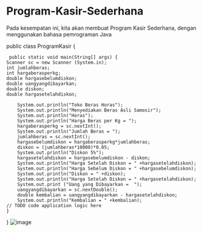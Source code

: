 # Program-Kasir-Sederhana
Pada kesempatan ini, kita akan membuat Program Kasir Sederhana, dengan menggunakan bahasa pemrograman Java

public class ProgramKasir {

     public static void main(String[] args) {
    Scanner sc = new Scanner (System.in);
    int jumlahberas;
    int hargaberasperkg;
    double hargasebelumdiskon;
    double uangyangdibayarkan;
    double diskon;
    double hargasetelahdiskon;
    
        System.out.println("Toko Beras Horas");
        System.out.println("Menyediakan Beras Asli Samosir");
        System.out.println("Horas");
        System.out.println("Harga Beras per Kg = ");
        hargaberasperkg = sc.nextInt();
        System.out.println("Jumlah Beras = ");
        jumlahberas = sc.nextInt();
        hargasebelumdiskon = hargaberasperkg*jumlahberas;
        diskon = (jumlahberas*10000)*0.05;
        System.out.println("Diskon 5%");
        hargasetelahdiskon = hargasebelumdiskon - diskon;
        System.out.println("Harga Setelah Diskon = " +hargasetelahdiskon);
        System.out.println("Harga Sebelum Diskon = " +hargasebelumdiskon);
        System.out.println("Diskon = " +diskon);
        System.out.println("Harga Setelah Diskon = " +hargasetelahdiskon);
        System.out.print ("Uang yang Dibayarkan =  ");
        uangyangdibayarkan = sc.nextDouble();
        double kembalian = uangyangdibayarkan - hargasetelahdiskon;
        System.out.println("Kembalian = " +kembalian);
    // TODO code application logic here
    }
    
}
![image](https://user-images.githubusercontent.com/91046943/133965373-19de86d7-dfcb-4eea-ad54-9d86116548ee.png)

